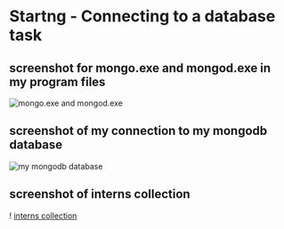 # Startng - Connecting to a database task

## screenshot for  mongo.exe and mongod.exe in my program files
![mongo.exe and mongod.exe](https://res.cloudinary.com/dzfz6iwon/image/upload/v1585750798/mongodb__task_yvhklc.png)
## screenshot of my connection to my mongodb database
![my mongodb database](https://res.cloudinary.com/dzfz6iwon/image/upload/v1585750798/mongodb_no2_s6d1jt.png)
## screenshot of interns collection
! [interns collection](https://res.cloudinary.com/dzfz6iwon/image/upload/v1585750798/interns_collection_yf7shp.png)
